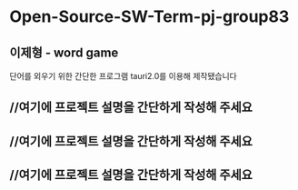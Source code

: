# Open-Source-SW-Term-pj-group83

## 이제형 - word game
단어를 외우기 위한 간단한 프로그램
tauri2.0를 이용해 제작됐습니다
## //여기에 프로젝트 설명을 간단하게 작성해 주세요
## //여기에 프로젝트 설명을 간단하게 작성해 주세요
## //여기에 프로젝트 설명을 간단하게 작성해 주세요